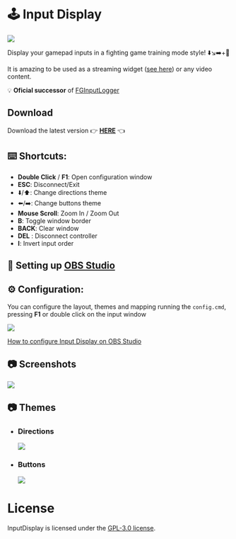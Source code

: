 # 🕹️ Input Display

![](assets/img/social_preview.png)

Display your gamepad inputs in a fighting game training mode style! ⬇️↘️➡️+👊

It is amazing to be used as a streaming
widget ([see here](https://github.com/lucasteles/InputDisplay/blob/master/how_to_obs.md)) or any video content.

💡 **Oficial successor** of [FGInputLogger](https://github.com/lucasteles/FGInputLogger)

## Download

Download the latest version 👉 [**HERE**](https://github.com/lucasteles/InputDisplay/releases) 👈

## ⌨️ Shortcuts:

- ️**Double Click** / **F1**: Open configuration window
- ️**ESC**: Disconnect/Exit
- ⬇️/⬆️: Change directions theme
- ⬅️/➡️: Change buttons theme
- **Mouse Scroll**: Zoom In / Zoom Out
- ️**B**: Toggle window border
- ️**BACK**: Clear window
- ️**DEL** : Disconnect controller
- ️**I**: Invert input order

## 🎥 Setting up [OBS Studio](https://obsproject.com)

## ⚙️ Configuration:

You can configure the layout, themes and mapping running the `config.cmd`, pressing **F1** or double click on the input
window

![](assets/img/config.png)

[How to configure Input Display on OBS Studio](https://github.com/lucasteles/InputDisplay/blob/master/how_to_obs.md)

## 📷 Screenshots

![](assets/img/print.png)

## 📷 Themes

- ### Directions
  ![](assets/img/themes_dir.png)

- ### Buttons
  ![](assets/img/themes_buttons.png)

License
=======
InputDisplay is licensed under the [GPL-3.0 license](LICENSE.txt).
